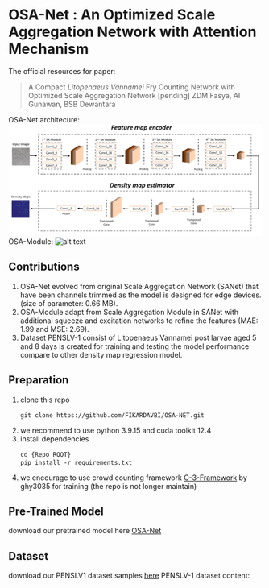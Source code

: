 # OSA-Net : An Optimized Scale Aggregation Network with Attention Mechanism
The official resources for paper:
>A Compact _Litopenaeus Vannamei_ Fry Counting Network with Optimized Scale Aggregation Network [pending]
>ZDM Fasya, AI Gunawan, BSB Dewantara

OSA-Net architecure:
![alt text](https://github.com/FIKARDAVBI/OSA-NET/blob/main/assests/architecture/architecture%20OSA-Net.jpg?raw=true)
OSA-Module:
![alt text](https://github.com/FIKARDAVBI/OSA-NET/blob/main/assests/architecture/OSA-Module.jpg?raw=true)

## Contributions
1. OSA-Net evolved from original Scale Aggregation Network (SANet) that have been channels trimmed as the model is designed for edge devices. (size of parameter: 0.66 MB).
2. OSA-Module adapt from Scale Aggregation Module in SANet with additional squeeze and excitation networks to refine the features (MAE: 1.99 and MSE: 2.69).
3. Dataset PENSLV-1 consist of Litopenaeus Vannamei post larvae aged 5 and 8 days is created for training and testing the model performance compare to other density map regression model.

## Preparation
1. clone this repo
   ```
   git clone https://github.com/FIKARDAVBI/OSA-NET.git
   ```
2. we recommend to use python 3.9.15 and cuda toolkit 12.4
3. install dependencies
   ```
   cd {Repo_ROOT}
   pip install -r requirements.txt
   ```
4. we encourage to use crowd counting framework [C-3-Framework](https://github.com/gjy3035/C-3-Framework) by ghy3035 for training (the repo is not longer maintain)

## Pre-Trained Model
download our pretrained model here [OSA-Net](https://drive.google.com/file/d/1r0-AiytPWX9jgVoTKhuZ3xodpYKG4G-R/view?usp=sharing)

## Dataset
download our PENSLV1 dataset samples [here]()
PENSLV-1 dataset content:
